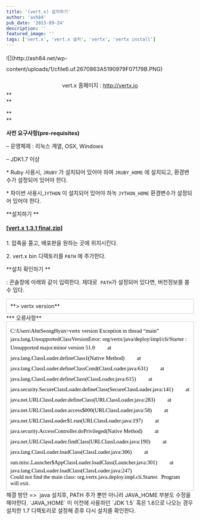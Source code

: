 ```yaml
---
title: '(vert.x) 설치하기'
author: 'ash84'
pub_date: '2015-09-24'
description: ''
featured_image: ''
tags: ['vert.x', 'vert.x 설치', 'vertx', 'vertx install']
---
```



<div style="line-height: 2;"><span style="font-size: 11pt;">![](http://ash84.net/wp-content/uploads/1/cfile6.uf.2670863A5190979F07179B.PNG)

</span></div><div style="line-height: 2; text-align: center;"><span style="font-size: 11pt;">vert.x 홈페이지 : </span>[<span style="font-size: 11pt;">http://vertx.io</span>](http://vertx.io/)</div><div style="line-height: 2;"></div><span style="font-size: 11pt;">**  
**</span>

<span style="font-size: 11pt;">**  
**</span>

<span style="font-size: 11pt;">**사전 요구사항(pre-requisites)**</span>

<span style="font-size: 11pt;">– 운영체제 : 리눅스 계열, OSX, Windows</span>

<span style="font-size: 11pt;">– JDK1.7 이상 </span>

<span style="font-size: 11pt;">* Ruby 사용시, `JRUBY` 가 설치되어 있어야 하며 `JRUBY_HOME` 에 설치되고, 환경변수가 설정되어 있어야 한다. </span>

<span style="font-size: 11pt;">* 파이썬 사용시,`JYTHON` 이 설치되어 있어야 하녹 `JYTHON_HOME` 환경변수가 설정되어 있어야 한다. </span>

<span style="font-size: 11pt;">**설치하기 **</span>

<span style="font-size: 15px; line-height: 29px;">**[[vert.x 1.3.1 final.zip](http://vert-x.github.io/vertx-downloads/downloads/vert.x-1.3.1.final.zip.html)]**</span>

<span style="font-size: 11pt;">1. 압축을 풀고, 배포판을 원하는 곳에 위치시킨다. </span>

<span style="font-size: 11pt;">2. vert.x bin 디렉토리를 `PATH` 에 추가한다. </span>

<span style="font-size: 11pt;">**설치 확인하기 **</span>

<span style="font-size: 11pt;">: 콘솔창에 아래와 같이 입력한다. 제대로  `PATH`가 설정되어 있다면, 버전정보를 볼 수 있다. </span>

<div class="txc-textbox" style="border: 1px solid rgb(203, 203, 203); background-color: rgb(255, 255, 255); padding: 10px;"><span style="font-size: 11pt;">**> vertx version**</span>

</div><span style="font-size: 11pt;">*** 오류사항**</span>

<div class="txc-textbox" style="border: 1px solid rgb(203, 203, 203); background-color: rgb(255, 255, 255); padding: 10px; line-height: 2;"><div><span style="color: rgb(0, 0, 0); font-family: Tahoma; line-height: normal; orphans: 2; text-align: -webkit-auto; widows: 2; font-size: 11pt;">C:\Users\AhnSeongHyun>vertx version</span>  
<span style="color: rgb(0, 0, 0); font-family: Tahoma; line-height: normal; orphans: 2; text-align: -webkit-auto; widows: 2; font-size: 11pt;">Exception in thread “main” java.lang.UnsupportedClassVersionError: org/vertx/java/deploy/impl/cli/Starter : Unsupported major.minor version 51.0</span>  
<span style="color: rgb(0, 0, 0); font-family: Tahoma; line-height: normal; orphans: 2; text-align: -webkit-auto; widows: 2; font-size: 11pt;">        at java.lang.ClassLoader.defineClass1(Native Method)</span>  
<span style="color: rgb(0, 0, 0); font-family: Tahoma; line-height: normal; orphans: 2; text-align: -webkit-auto; widows: 2; font-size: 11pt;">        at java.lang.ClassLoader.defineClassCond(ClassLoader.java:631)</span>  
<span style="color: rgb(0, 0, 0); font-family: Tahoma; line-height: normal; orphans: 2; text-align: -webkit-auto; widows: 2; font-size: 11pt;">        at java.lang.ClassLoader.defineClass(ClassLoader.java:615)</span>  
<span style="color: rgb(0, 0, 0); font-family: Tahoma; line-height: normal; orphans: 2; text-align: -webkit-auto; widows: 2; font-size: 11pt;">        at java.security.SecureClassLoader.defineClass(SecureClassLoader.java:141)</span>  
<span style="color: rgb(0, 0, 0); font-family: Tahoma; line-height: normal; orphans: 2; text-align: -webkit-auto; widows: 2; font-size: 11pt;">        at java.net.URLClassLoader.defineClass(URLClassLoader.java:283)</span>  
<span style="color: rgb(0, 0, 0); font-family: Tahoma; line-height: normal; orphans: 2; text-align: -webkit-auto; widows: 2; font-size: 11pt;">        at java.net.URLClassLoader.access$000(URLClassLoader.java:58)</span>  
<span style="color: rgb(0, 0, 0); font-family: Tahoma; line-height: normal; orphans: 2; text-align: -webkit-auto; widows: 2; font-size: 11pt;">        at java.net.URLClassLoader$1.run(URLClassLoader.java:197)</span>  
<span style="color: rgb(0, 0, 0); font-family: Tahoma; line-height: normal; orphans: 2; text-align: -webkit-auto; widows: 2; font-size: 11pt;">        at java.security.AccessController.doPrivileged(Native Method)</span>  
<span style="color: rgb(0, 0, 0); font-family: Tahoma; line-height: normal; orphans: 2; text-align: -webkit-auto; widows: 2; font-size: 11pt;">        at java.net.URLClassLoader.findClass(URLClassLoader.java:190)</span>  
<span style="color: rgb(0, 0, 0); font-family: Tahoma; line-height: normal; orphans: 2; text-align: -webkit-auto; widows: 2; font-size: 11pt;">        at java.lang.ClassLoader.loadClass(ClassLoader.java:306)</span>  
<span style="color: rgb(0, 0, 0); font-family: Tahoma; line-height: normal; orphans: 2; text-align: -webkit-auto; widows: 2; font-size: 11pt;">        at sun.misc.Launcher$AppClassLoader.loadClass(Launcher.java:301)</span>  
<span style="color: rgb(0, 0, 0); font-family: Tahoma; line-height: normal; orphans: 2; text-align: -webkit-auto; widows: 2; font-size: 11pt;">        at java.lang.ClassLoader.loadClass(ClassLoader.java:247)</span>  
</div><span style="color: rgb(0, 0, 0); font-family: Tahoma; font-size: 11pt; line-height: normal; orphans: 2; text-align: -webkit-auto; widows: 2;">Could not find the main class: org.vertx.java.deploy.impl.cli.Starter.  Program will exit.</span>

</div><span style="font-size: 11pt;">해결 방안 =>  java 설치후, PATH 추가 뿐만 아니라 JAVA_HOME 부분도 수정을 해야한다. `JAVA_HOME` 이 이전에 사용하던 `JDK 1.5` 혹은 1.6으로 나오는 경우 설치한 1.7 디렉토리로 설정해 준후 다시 설치를 확인한다. </span>

<span style="font-size: 15px; line-height: 29px;">  
</span>



